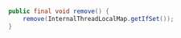 ### 

```java
    public final void remove() {
        remove(InternalThreadLocalMap.getIfSet());
    }
```


